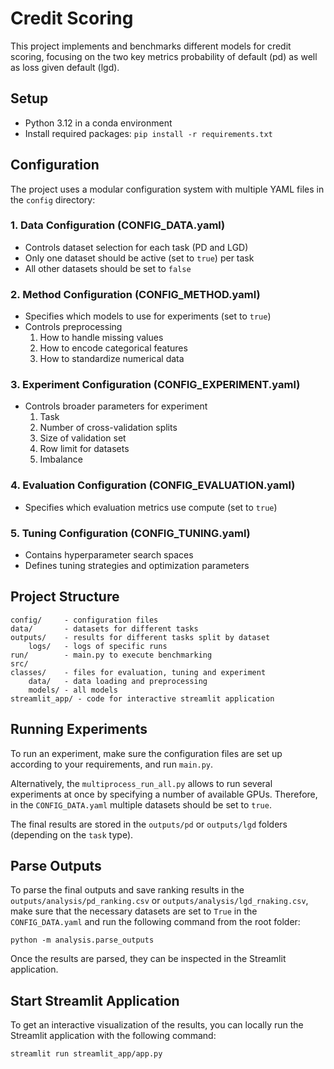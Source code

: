 # Credit Scoring

This project implements and benchmarks different models for credit scoring, focusing on the two key metrics probability
of default (pd) as well as loss
given default (lgd).

## Setup

- Python 3.12 in a conda environment
- Install required packages: `pip install -r requirements.txt`

## Configuration

The project uses a modular configuration system with multiple YAML files in the `config` directory:

### 1. Data Configuration (CONFIG_DATA.yaml)

- Controls dataset selection for each task (PD and LGD)
- Only one dataset should be active (set to `true`) per task
- All other datasets should be set to `false`

### 2. Method Configuration (CONFIG_METHOD.yaml)

- Specifies which models to use for experiments (set to `true`)
- Controls preprocessing
    1. How to handle missing values
    2. How to encode categorical features
    3. How to standardize numerical data

### 3. Experiment Configuration (CONFIG_EXPERIMENT.yaml)

- Controls broader parameters for experiment
    1. Task
    2. Number of cross-validation splits
    3. Size of validation set
    4. Row limit for datasets
    5. Imbalance

### 4. Evaluation Configuration (CONFIG_EVALUATION.yaml)

- Specifies which evaluation metrics use compute (set to `true`)

### 5. Tuning Configuration (CONFIG_TUNING.yaml)

- Contains hyperparameter search spaces
- Defines tuning strategies and optimization parameters

## Project Structure

    config/     - configuration files
    data/       - datasets for different tasks
    outputs/    - results for different tasks split by dataset
        logs/   - logs of specific runs
    run/        - main.py to execute benchmarking
    src/        
    classes/    - files for evaluation, tuning and experiment
        data/   - data loading and preprocessing
        models/ - all models
    streamlit_app/ - code for interactive streamlit application

## Running Experiments

To run an experiment, make sure the configuration files are set up according to your requirements, and run `main.py`.

Alternatively, the `multiprocess_run_all.py` allows to run several experiments at once by specifying a number of available
GPUs. Therefore, in the `CONFIG_DATA.yaml` multiple datasets should be set to `true`.

The final results are stored in the `outputs/pd` or `outputs/lgd` folders (depending on the `task` type).

## Parse Outputs 

To parse the final outputs and save ranking results in the `outputs/analysis/pd_ranking.csv` or `outputs/analysis/lgd_rnaking.csv`,
make sure that the necessary datasets are set to `True` in the `CONFIG_DATA.yaml` and run the following command from the root folder:    

`python -m analysis.parse_outputs`

Once the results are parsed, they can be inspected in the Streamlit application.

## Start Streamlit Application

To get an interactive visualization of the results, you can locally run the Streamlit application with the following
command:

`streamlit run streamlit_app/app.py`
